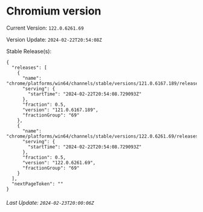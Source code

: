 # Chromium version

Current Version: `122.0.6261.69`

Version Update: `2024-02-22T20:54:08Z`

Stable Release(s):
```
{
  "releases": [
    {
      "name": "chrome/platforms/win64/channels/stable/versions/121.0.6167.189/releases/1708635248",
      "serving": {
        "startTime": "2024-02-22T20:54:08.729093Z"
      },
      "fraction": 0.5,
      "version": "121.0.6167.189",
      "fractionGroup": "69"
    },
    {
      "name": "chrome/platforms/win64/channels/stable/versions/122.0.6261.69/releases/1708635248",
      "serving": {
        "startTime": "2024-02-22T20:54:08.729093Z"
      },
      "fraction": 0.5,
      "version": "122.0.6261.69",
      "fractionGroup": "69"
    }
  ],
  "nextPageToken": ""
}
```

###### Last Update: `2024-02-23T20:00:06Z`
        